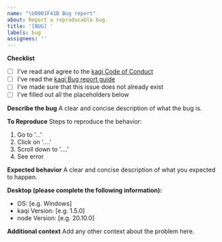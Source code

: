 ```yaml
---
name: "\U0001F41B Bug report"
about: Report a reproducable bug.
title: '[BUG] '
labels: bug
assignees: ''
---
```


**Checklist**

- [ ] I've read and agree to the [kaqi Code of Conduct](https://github.com/liquiddevelopmentnet/kaqi/blob/release/CODE_OF_CONDUCT.md)
- [ ] I've read the [kaqi Bug report guide](https://github.com/liquiddevelopmentnet/kaqi/blob/release/CONTRIBUTING.md#reporting-bugs)
- [ ] I've made sure that this issue does not already exist
- [ ] I've filled out all the placeholders below

**Describe the bug**
A clear and concise description of what the bug is.

**To Reproduce**
Steps to reproduce the behavior:

1. Go to '...'
2. Click on '....'
3. Scroll down to '....'
4. See error

**Expected behavior**
A clear and concise description of what you expected to happen.

**Desktop (please complete the following information):**

- OS: [e.g. Windows]
- kaqi Version: [e.g. 1.5.0]
- node Version: [e.g. 20.10.0]

**Additional context**
Add any other context about the problem here.
